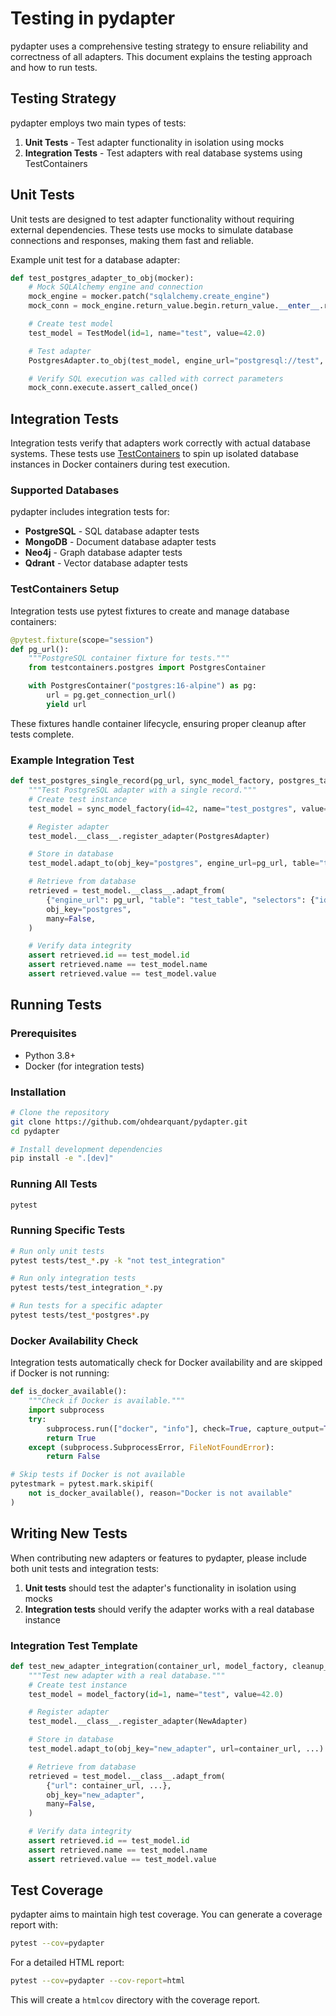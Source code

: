 # Testing in pydapter

pydapter uses a comprehensive testing strategy to ensure reliability and
correctness of all adapters. This document explains the testing approach and how
to run tests.

## Testing Strategy

pydapter employs two main types of tests:

1. **Unit Tests** - Test adapter functionality in isolation using mocks
2. **Integration Tests** - Test adapters with real database systems using
   TestContainers

## Unit Tests

Unit tests are designed to test adapter functionality without requiring external
dependencies. These tests use mocks to simulate database connections and
responses, making them fast and reliable.

Example unit test for a database adapter:

```python
def test_postgres_adapter_to_obj(mocker):
    # Mock SQLAlchemy engine and connection
    mock_engine = mocker.patch("sqlalchemy.create_engine")
    mock_conn = mock_engine.return_value.begin.return_value.__enter__.return_value

    # Create test model
    test_model = TestModel(id=1, name="test", value=42.0)

    # Test adapter
    PostgresAdapter.to_obj(test_model, engine_url="postgresql://test", table="test_table")

    # Verify SQL execution was called with correct parameters
    mock_conn.execute.assert_called_once()
```

## Integration Tests

Integration tests verify that adapters work correctly with actual database
systems. These tests use [TestContainers](https://testcontainers.com/) to spin
up isolated database instances in Docker containers during test execution.

### Supported Databases

pydapter includes integration tests for:

- **PostgreSQL** - SQL database adapter tests
- **MongoDB** - Document database adapter tests
- **Neo4j** - Graph database adapter tests
- **Qdrant** - Vector database adapter tests

### TestContainers Setup

Integration tests use pytest fixtures to create and manage database containers:

```python
@pytest.fixture(scope="session")
def pg_url():
    """PostgreSQL container fixture for tests."""
    from testcontainers.postgres import PostgresContainer

    with PostgresContainer("postgres:16-alpine") as pg:
        url = pg.get_connection_url()
        yield url
```

These fixtures handle container lifecycle, ensuring proper cleanup after tests
complete.

### Example Integration Test

```python
def test_postgres_single_record(pg_url, sync_model_factory, postgres_table):
    """Test PostgreSQL adapter with a single record."""
    # Create test instance
    test_model = sync_model_factory(id=42, name="test_postgres", value=12.34)

    # Register adapter
    test_model.__class__.register_adapter(PostgresAdapter)

    # Store in database
    test_model.adapt_to(obj_key="postgres", engine_url=pg_url, table="test_table")

    # Retrieve from database
    retrieved = test_model.__class__.adapt_from(
        {"engine_url": pg_url, "table": "test_table", "selectors": {"id": 42}},
        obj_key="postgres",
        many=False,
    )

    # Verify data integrity
    assert retrieved.id == test_model.id
    assert retrieved.name == test_model.name
    assert retrieved.value == test_model.value
```

## Running Tests

### Prerequisites

- Python 3.8+
- Docker (for integration tests)

### Installation

```bash
# Clone the repository
git clone https://github.com/ohdearquant/pydapter.git
cd pydapter

# Install development dependencies
pip install -e ".[dev]"
```

### Running All Tests

```bash
pytest
```

### Running Specific Tests

```bash
# Run only unit tests
pytest tests/test_*.py -k "not test_integration"

# Run only integration tests
pytest tests/test_integration_*.py

# Run tests for a specific adapter
pytest tests/test_*postgres*.py
```

### Docker Availability Check

Integration tests automatically check for Docker availability and are skipped if
Docker is not running:

```python
def is_docker_available():
    """Check if Docker is available."""
    import subprocess
    try:
        subprocess.run(["docker", "info"], check=True, capture_output=True)
        return True
    except (subprocess.SubprocessError, FileNotFoundError):
        return False

# Skip tests if Docker is not available
pytestmark = pytest.mark.skipif(
    not is_docker_available(), reason="Docker is not available"
)
```

## Writing New Tests

When contributing new adapters or features to pydapter, please include both unit
tests and integration tests:

1. **Unit tests** should test the adapter's functionality in isolation using
   mocks
2. **Integration tests** should verify the adapter works with a real database
   instance

### Integration Test Template

```python
def test_new_adapter_integration(container_url, model_factory, cleanup_fixture):
    """Test new adapter with a real database."""
    # Create test instance
    test_model = model_factory(id=1, name="test", value=42.0)

    # Register adapter
    test_model.__class__.register_adapter(NewAdapter)

    # Store in database
    test_model.adapt_to(obj_key="new_adapter", url=container_url, ...)

    # Retrieve from database
    retrieved = test_model.__class__.adapt_from(
        {"url": container_url, ...},
        obj_key="new_adapter",
        many=False,
    )

    # Verify data integrity
    assert retrieved.id == test_model.id
    assert retrieved.name == test_model.name
    assert retrieved.value == test_model.value
```

## Test Coverage

pydapter aims to maintain high test coverage. You can generate a coverage report
with:

```bash
pytest --cov=pydapter
```

For a detailed HTML report:

```bash
pytest --cov=pydapter --cov-report=html
```

This will create a `htmlcov` directory with the coverage report.
